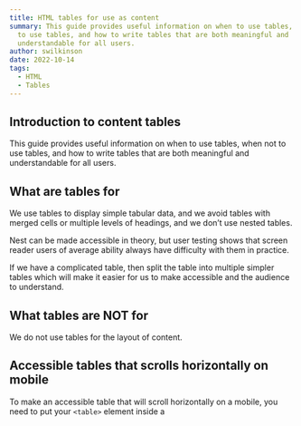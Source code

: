```yaml
---
title: HTML tables for use as content
summary: This guide provides useful information on when to use tables, when not
  to use tables, and how to write tables that are both meaningful and
  understandable for all users.
author: swilkinson
date: 2022-10-14
tags:
  - HTML
  - Tables
---
```

## Introduction to content tables

This guide provides useful information on when to use tables, when not to use tables, and how to write tables that are both meaningful and understandable for all users.

## What are tables for

We use tables to display simple tabular data, and we avoid tables with merged cells or multiple levels of headings, and we don’t use nested tables. 

Nest can be made accessible in theory, but user testing shows that screen reader users of average ability always have difficulty with them in practice.

If we have a complicated table, then split the table into multiple simpler tables which will make it easier for us to make accessible and the audience to understand.

## What tables are NOT for

We do not use tables for the layout of content.

## Accessible tables that scrolls horizontally on mobile

To make an accessible table that will scroll horizontally on a mobile, you need to put your `<table>` element inside a